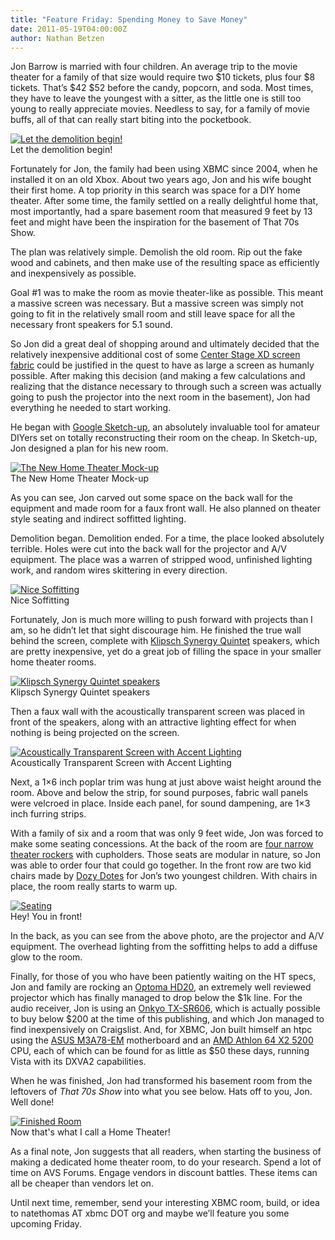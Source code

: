 ```yaml
---
title: "Feature Friday: Spending Money to Save Money"
date: 2011-05-19T04:00:00Z
author: Nathan Betzen
---
```


Jon Barrow is married with four children. An average trip to the movie theater for a family of that size would require two $10 tickets, plus four $8 tickets. That’s $42 $52 before the candy, popcorn, and soda. Most times, they have to leave the youngest with a sitter, as the little one is still too young to really appreciate movies. Needless to say, for a family of movie buffs, all of that can really start biting into the pocketbook.

[![Let the demolition begin!](/sites/default/files/uploads/01-Before-300x225.webp "Let the demolition begin!")](/sites/default/files/uploads/01-Before.webp)  
 Let the demolition begin!

Fortunately for Jon, the family had been using XBMC since 2004, when he installed it on an old Xbox. About two years ago, Jon and his wife bought their first home. A top priority in this search was space for a DIY home theater. After some time, the family settled on a really delightful home that, most importantly, had a spare basement room that measured 9 feet by 13 feet and might have been the inspiration for the basement of That 70s Show.

The plan was relatively simple. Demolish the old room. Rip out the fake wood and cabinets, and then make use of the resulting space as efficiently and inexpensively as possible.

Goal #1 was to make the room as movie theater-like as possible. This meant a massive screen was necessary. But a massive screen was simply not going to fit in the relatively small room and still leave space for all the necessary front speakers for 5.1 sound.

So Jon did a great deal of shopping around and ultimately decided that the relatively inexpensive additional cost of some [Center Stage XD screen fabric](http://www.seymourav.com/store.asp "Center Stage XD screen fabric") could be justified in the quest to have as large a screen as humanly possible. After making this decision (and making a few calculations and realizing that the distance necessary to through such a screen was actually going to push the projector into the next room in the basement), Jon had everything he needed to start working.

He began with [Google Sketch-up](https://www.sketchup.com/ "Google Sketch-up"), an absolutely invaluable tool for amateur DIYers set on totally reconstructing their room on the cheap. In Sketch-up, Jon designed a plan for his new room.

[![The New Home Theater Mock-up](/sites/default/files/uploads/02-Sketch-300x165.webp "The New Home Theater Mock-up")](/sites/default/files/uploads/02-Sketch.webp)  
 The New Home Theater Mock-up

As you can see, Jon carved out some space on the back wall for the equipment and made room for a faux front wall. He also planned on theater style seating and indirect soffitted lighting.

Demolition began. Demolition ended. For a time, the place looked absolutely terrible. Holes were cut into the back wall for the projector and A/V equipment. The place was a warren of stripped wood, unfinished lighting work, and random wires skittering in every direction.

[![Nice Soffitting](/sites/default/files/uploads/01-Drywall-300x225.webp "Nice Soffitting")](https://forum.kodi.tv/showthread.php?pid=735230%23pid735230)  
 Nice Soffitting

Fortunately, Jon is much more willing to push forward with projects than I am, so he didn’t let that sight discourage him. He finished the true wall behind the screen, complete with [Klipsch Synergy Quintet](https://www.amazon.com/gp/product/B00009L1UX/ref=as_li_ss_tl?ie=UTF8&tag=thfefi02-20&linkCode=as2&camp=217145&creative=399349&creativeASIN=B00009L1UX "Klipsch Speakers") speakers, which are pretty inexpensive, yet do a great job of filling the space in your smaller home theater rooms.

[![Klipsch Synergy Quintet speakers](/sites/default/files/uploads/03-Speakers-300x225.webp "Klipsch Synergy Quintet speakers")](/sites/default/files/uploads/03-Speakers.webp)  
 Klipsch Synergy Quintet speakers

Then a faux wall with the acoustically transparent screen was placed in front of the speakers, along with an attractive lighting effect for when nothing is being projected on the screen.

[![Acoustically Transparent Screen with Accent Lighting](/sites/default/files/uploads/07-Accents-300x225.webp "Acoustically Transparent Screen with Accent Lighting")](/sites/default/files/uploads/07-Accents.webp)  
 Acoustically Transparent Screen with Accent Lighting

Next, a 1×6 inch poplar trim was hung at just above waist height around the room. Above and below the strip, for sound purposes, fabric wall panels were velcroed in place. Inside each panel, for sound dampening, are 1×3 inch furring strips.

With a family of six and a room that was only 9 feet wide, Jon was forced to make some seating concessions. At the back of the room are [four narrow theater rockers](http://seatsandchairs.com/Home-Theater-SeatingviewPrd.asp?_route_=home-theater-seating-chairs/pc/viewPrd.asp&idproduct=6&idcategory=4 "Theater Seating") with cupholders. Those seats are modular in nature, so Jon was able to order four that could go together. In the front row are two kid chairs made by [Dozy Dotes](http://www.dozydotes.com/product-10782-Rocket-Red-Child-Recliner-Chair-Theater-Seating.aspx "Warning: Heartwarming cuteness ahead") for Jon’s two youngest children. With chairs in place, the room really starts to warm up.

[![Seating](/sites/default/files/uploads/06-Seating-225x300.webp "Seating")](/sites/default/files/uploads/06-Seating.webp)  
 Hey! You in front!

In the back, as you can see from the above photo, are the projector and A/V equipment. The overhead lighting from the soffitting helps to add a diffuse glow to the room.

Finally, for those of you who have been patiently waiting on the HT specs, Jon and family are rocking an [Optoma HD20](https://www.amazon.com/gp/product/B002G0CWSU/ref=as_li_ss_tl?ie=UTF8&tag=thfefi02-20&linkCode=as2&camp=217145&creative=399349&creativeASIN=B002G0CWSU "Optoma HD20"), an extremely well reviewed projector which has finally managed to drop below the $1k line. For the audio receiver, Jon is using an [Onkyo TX-SR606](https://www.amazon.com/gp/product/B0015S8PGW/ref=as_li_ss_tl?ie=UTF8&tag=thfefi02-20&linkCode=as2&camp=217145&creative=399349&creativeASIN=B0015S8PGW "Onkyo TX-SR606"), which is actually possible to buy below $200 at the time of this publishing, and which Jon managed to find inexpensively on Craigslist. And, for XBMC, Jon built himself an htpc using the [ASUS M3A78-EM](https://www.amazon.com/gp/product/B001BSC0PI/ref=as_li_ss_tl?ie=UTF8&tag=thfefi02-20&linkCode=as2&camp=217145&creative=399349&creativeASIN=B001BSC0PI "ASUS motherboard") motherboard and an [AMD Athlon 64 X2 5200](https://www.amazon.com/gp/product/B001FEDL0G/ref=as_li_ss_tl?ie=UTF8&tag=thfefi02-20&linkCode=as2&camp=217145&creative=399349&creativeASIN=B001FEDL0G "AMD Athlon processor") CPU, each of which can be found for as little as $50 these days, running Vista with its DXVA2 capabilities.

When he was finished, Jon had transformed his basement room from the leftovers of _That 70s Show_ into what you see below. Hats off to you, Jon. Well done!

[![Finished Room](/sites/default/files/uploads/00-Finished-Room-300x225.webp "Finished Room")](/sites/default/files/uploads/00-Finished-Room.webp)  
 Now that's what I call a Home Theater!

As a final note, Jon suggests that all readers, when starting the business of making a dedicated home theater room, to do your research. Spend a lot of time on AVS Forums. Engage vendors in discount battles. These items can all be cheaper than vendors let on.

Until next time, remember, send your interesting XBMC room, build, or idea to natethomas AT xbmc DOT org and maybe we’ll feature you some upcoming Friday.
